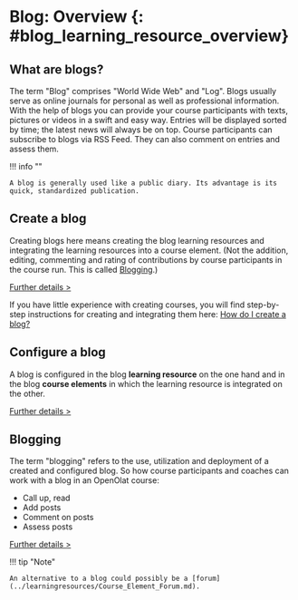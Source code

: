 # Blog: Overview {: #blog_learning_resource_overview}

## What are blogs?

The term "Blog" comprises "World Wide Web" and "Log". Blogs usually serve as online journals for personal as well as professional information. With the help of blogs you can provide your course participants with texts, pictures or videos in a swift and easy way. Entries will be displayed sorted by time; the latest news will always be on top. Course participants can subscribe to blogs via RSS Feed. They can also comment on entries and assess them.

!!! info ""

    A blog is generally used like a public diary. Its advantage is its quick, standardized publication.



## Create a blog

Creating blogs here means creating the blog learning resources and integrating the learning resources into a course element. (Not the addition, editing, commenting and rating of contributions by course participants in the course run. This is called [Blogging](Blog_Blogging.md).)

[Further details >](../learningresources/Blog_Create.md)

If you have little experience with creating courses, you will find step-by-step instructions for creating and integrating them here:
[How do I create a blog?](../../manual_how-to/blog/blog.md)<br>


## Configure a blog

A blog is configured in the blog **learning resource** on the one hand and in the blog **course elements** in which the learning resource is integrated on the other.

[Further details >](Blog_Configuration.md)


## Blogging

The term "blogging" refers to the use, utilization and deployment of a created and configured blog.
So how course participants and coaches can work with a blog in an OpenOlat course: 

* Call up, read 
* Add posts
* Comment on posts
* Assess posts

[Further details >](Blog_Blogging.md)


!!! tip "Note"

    An alternative to a blog could possibly be a [forum](../learningresources/Course_Element_Forum.md).

